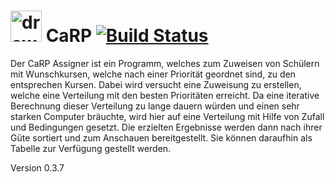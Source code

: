 # <img src="https://user-images.githubusercontent.com/42274434/72210172-ae878d00-34b7-11ea-899f-fea2e3c2f01a.png" alt="drawing" width="50"/>  CaRP [![Build Status](https://travis-ci.com/juhu1705/CaRP.svg?token=jXzPqCHyzYqHb3HyWTwe&branch=master)](https://travisci.org/juhu1705/CaRP)

Der CaRP Assigner ist ein Programm, welches zum Zuweisen von Schülern mit Wunschkursen, welche nach einer Priorität geordnet sind, zu den entsprechen Kursen. Dabei wird versucht eine Zuweisung zu erstellen, welche eine Verteilung mit den besten Prioritäten erreicht. Da eine iterative Berechnung dieser Verteilung zu lange dauern würden und einen sehr starken Computer bräuchte, wird hier auf eine Verteilung mit Hilfe von Zufall und Bedingungen gesetzt. Die erzielten Ergebnisse werden dann nach ihrer Güte sortiert und zum Anschauen bereitgestellt. Sie können daraufhin als Tabelle zur Verfügung gestellt werden.

Version 0.3.7

